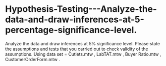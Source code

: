 # Hypothesis-Testing---Analyze-the-data-and-draw-inferences-at-5-percentage-significance-level.
Analyze the data and draw inferences at 5% significance level. Please state the assumptions and tests that you carried out to check validity of the assumptions. Using data set = Cutlets.mtw , LabTAT.mtw , Buyer Ratio.mtw , CustomerOrderForm.mtw .
